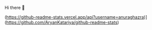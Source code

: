 Hi there 👋

(https://github-readme-stats.vercel.app/api?username=anuraghazra)](https://github.com/AryanKatariya/github-readme-stats)

